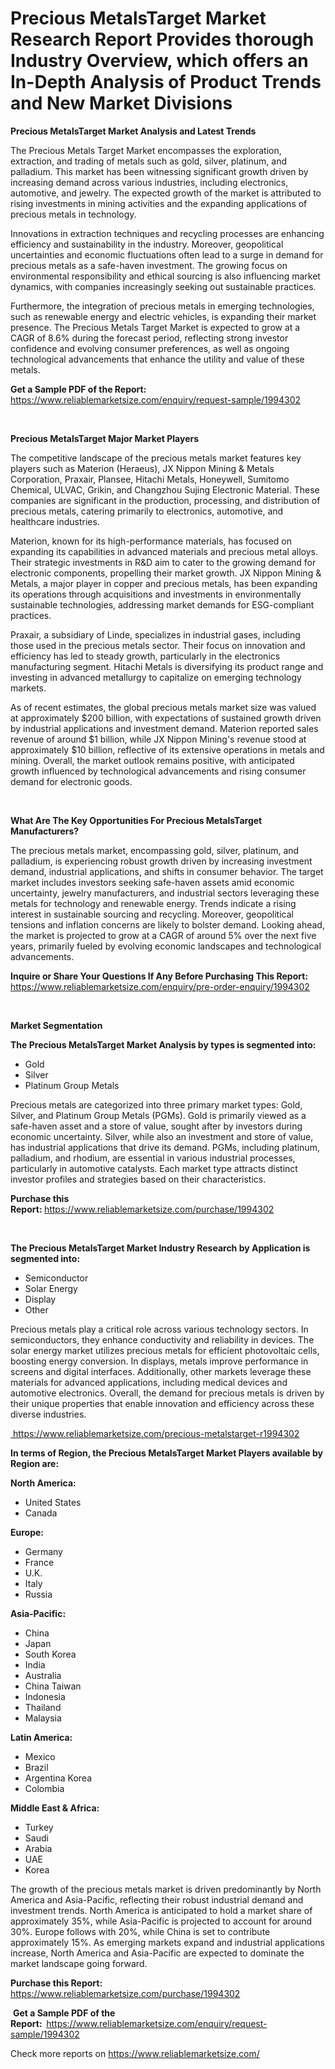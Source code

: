<p><h1>Precious MetalsTarget Market Research Report Provides thorough Industry Overview, which offers an In-Depth Analysis of Product Trends and New Market Divisions</h1></p><p><strong>Precious MetalsTarget Market Analysis and Latest Trends</strong></p>
<p><p>The Precious Metals Target Market encompasses the exploration, extraction, and trading of metals such as gold, silver, platinum, and palladium. This market has been witnessing significant growth driven by increasing demand across various industries, including electronics, automotive, and jewelry. The expected growth of the market is attributed to rising investments in mining activities and the expanding applications of precious metals in technology.</p><p>Innovations in extraction techniques and recycling processes are enhancing efficiency and sustainability in the industry. Moreover, geopolitical uncertainties and economic fluctuations often lead to a surge in demand for precious metals as a safe-haven investment. The growing focus on environmental responsibility and ethical sourcing is also influencing market dynamics, with companies increasingly seeking out sustainable practices.</p><p>Furthermore, the integration of precious metals in emerging technologies, such as renewable energy and electric vehicles, is expanding their market presence. The Precious Metals Target Market is expected to grow at a CAGR of 8.6% during the forecast period, reflecting strong investor confidence and evolving consumer preferences, as well as ongoing technological advancements that enhance the utility and value of these metals.</p></p>
<p><strong>Get a Sample PDF of the Report:&nbsp;</strong> <a href="https://www.reliablemarketsize.com/enquiry/request-sample/1994302?utm_campaign=2944&utm_medium=2&utm_source=Github&utm_content=ia&utm_term=03042025&utm_id=precious-metalstarget">https://www.reliablemarketsize.com/enquiry/request-sample/1994302</a></p>
<p>&nbsp;</p>
<p><strong>Precious MetalsTarget Major Market Players</strong></p>
<p><p>The competitive landscape of the precious metals market features key players such as Materion (Heraeus), JX Nippon Mining & Metals Corporation, Praxair, Plansee, Hitachi Metals, Honeywell, Sumitomo Chemical, ULVAC, Grikin, and Changzhou Sujing Electronic Material. These companies are significant in the production, processing, and distribution of precious metals, catering primarily to electronics, automotive, and healthcare industries.</p><p>Materion, known for its high-performance materials, has focused on expanding its capabilities in advanced materials and precious metal alloys. Their strategic investments in R&D aim to cater to the growing demand for electronic components, propelling their market growth. JX Nippon Mining & Metals, a major player in copper and precious metals, has been expanding its operations through acquisitions and investments in environmentally sustainable technologies, addressing market demands for ESG-compliant practices.</p><p>Praxair, a subsidiary of Linde, specializes in industrial gases, including those used in the precious metals sector. Their focus on innovation and efficiency has led to steady growth, particularly in the electronics manufacturing segment. Hitachi Metals is diversifying its product range and investing in advanced metallurgy to capitalize on emerging technology markets.</p><p>As of recent estimates, the global precious metals market size was valued at approximately $200 billion, with expectations of sustained growth driven by industrial applications and investment demand. Materion reported sales revenue of around $1 billion, while JX Nippon Mining's revenue stood at approximately $10 billion, reflective of its extensive operations in metals and mining. Overall, the market outlook remains positive, with anticipated growth influenced by technological advancements and rising consumer demand for electronic goods.</p></p>
<p>&nbsp;</p>
<p><strong>What Are The Key Opportunities For Precious MetalsTarget Manufacturers?</strong></p>
<p><p>The precious metals market, encompassing gold, silver, platinum, and palladium, is experiencing robust growth driven by increasing investment demand, industrial applications, and shifts in consumer behavior. The target market includes investors seeking safe-haven assets amid economic uncertainty, jewelry manufacturers, and industrial sectors leveraging these metals for technology and renewable energy. Trends indicate a rising interest in sustainable sourcing and recycling. Moreover, geopolitical tensions and inflation concerns are likely to bolster demand. Looking ahead, the market is projected to grow at a CAGR of around 5% over the next five years, primarily fueled by evolving economic landscapes and technological advancements.</p></p>
<p><strong>Inquire or Share Your Questions If Any Before Purchasing This Report:</strong> <a href="https://www.reliablemarketsize.com/enquiry/pre-order-enquiry/1994302?utm_campaign=2944&utm_medium=2&utm_source=Github&utm_content=ia&utm_term=03042025&utm_id=precious-metalstarget">https://www.reliablemarketsize.com/enquiry/pre-order-enquiry/1994302</a></p>
<p>&nbsp;</p>
<p><strong>Market Segmentation</strong></p>
<p><strong>The Precious MetalsTarget Market Analysis by types is segmented into:</strong></p>
<p><ul><li>Gold</li><li>Silver</li><li>Platinum Group Metals</li></ul></p>
<p><p>Precious metals are categorized into three primary market types: Gold, Silver, and Platinum Group Metals (PGMs). Gold is primarily viewed as a safe-haven asset and a store of value, sought after by investors during economic uncertainty. Silver, while also an investment and store of value, has industrial applications that drive its demand. PGMs, including platinum, palladium, and rhodium, are essential in various industrial processes, particularly in automotive catalysts. Each market type attracts distinct investor profiles and strategies based on their characteristics.</p></p>
<p><strong>Purchase this Report:&nbsp;</strong><a href="https://www.reliablemarketsize.com/purchase/1994302?utm_campaign=2944&utm_medium=2&utm_source=Github&utm_content=ia&utm_term=03042025&utm_id=precious-metalstarget">https://www.reliablemarketsize.com/purchase/1994302</a></p>
<p>&nbsp;</p>
<p><strong>The Precious MetalsTarget Market Industry Research by Application is segmented into:</strong></p>
<p><ul><li>Semiconductor</li><li>Solar Energy</li><li>Display</li><li>Other</li></ul></p>
<p><p>Precious metals play a critical role across various technology sectors. In semiconductors, they enhance conductivity and reliability in devices. The solar energy market utilizes precious metals for efficient photovoltaic cells, boosting energy conversion. In displays, metals improve performance in screens and digital interfaces. Additionally, other markets leverage these materials for advanced applications, including medical devices and automotive electronics. Overall, the demand for precious metals is driven by their unique properties that enable innovation and efficiency across these diverse industries.</p></p>
<p><a href="https://www.reliablemarketsize.com/precious-metalstarget-r1994302?utm_campaign=2944&utm_medium=2&utm_source=Github&utm_content=ia&utm_term=03042025&utm_id=precious-metalstarget">&nbsp;https://www.reliablemarketsize.com/precious-metalstarget-r1994302</a></p>
<p><strong>In terms of Region, the Precious MetalsTarget Market Players available by Region are:</strong></p>
<p>
    <p> <strong> North America: </strong>
        <ul>
            <li>United States</li>
            <li>Canada</li>
        </ul>
        </p> 
    <p> <strong> Europe: </strong>
        <ul>
            <li>Germany</li>
            <li>France</li>
            <li>U.K.</li>
            <li>Italy</li>
            <li>Russia</li>
        </ul>
        </p> 
    <p> <strong> Asia-Pacific: </strong>
        <ul>
            <li>China</li>
            <li>Japan</li>
            <li>South Korea</li>
            <li>India</li>
            <li>Australia</li>
            <li>China Taiwan</li>
            <li>Indonesia</li>
            <li>Thailand</li>
            <li>Malaysia</li>
        </ul>
        </p> 
    <p> <strong> Latin America: </strong>
        <ul>
            <li>Mexico</li>
            <li>Brazil</li>
            <li>Argentina Korea</li>
            <li>Colombia</li>
        </ul>
        </p> 
    <p> <strong> Middle East & Africa: </strong>
        <ul>
            <li>Turkey</li>
            <li>Saudi</li>
            <li>Arabia</li>
            <li>UAE</li>
            <li>Korea</li>
        </ul>
    </p>
    </p>
<p><p>The growth of the precious metals market is driven predominantly by North America and Asia-Pacific, reflecting their robust industrial demand and investment trends. North America is anticipated to hold a market share of approximately 35%, while Asia-Pacific is projected to account for around 30%. Europe follows with 20%, while China is set to contribute approximately 15%. As emerging markets expand and industrial applications increase, North America and Asia-Pacific are expected to dominate the market landscape going forward.</p></p>
<p><strong>Purchase this Report: </strong><a href="https://www.reliablemarketsize.com/purchase/1994302?utm_campaign=2944&utm_medium=2&utm_source=Github&utm_content=ia&utm_term=03042025&utm_id=precious-metalstarget">https://www.reliablemarketsize.com/purchase/1994302</a></p>
<p>&nbsp;<strong>Get a Sample PDF of the Report:&nbsp;&nbsp;</strong><a href="https://www.reliablemarketsize.com/enquiry/request-sample/1994302?utm_campaign=2944&utm_medium=2&utm_source=Github&utm_content=ia&utm_term=03042025&utm_id=precious-metalstarget">https://www.reliablemarketsize.com/enquiry/request-sample/1994302</a></p>
<p><strong></strong></p>
<p>Check more reports on <a href="https://www.reliablemarketsize.com/?utm_campaign=2944&utm_medium=2&utm_source=Github&utm_content=ia&utm_term=03042025&utm_id=precious-metalstarget">https://www.reliablemarketsize.com/</a></p>